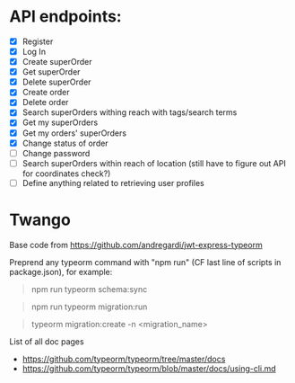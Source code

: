 # API endpoints:

- [x] Register
- [x] Log In
- [x] Create superOrder
- [x] Get superOrder
- [x] Delete superOrder
- [x] Create order
- [x] Delete order
- [x] Search superOrders withing reach with tags/search terms
- [x] Get my superOrders
- [x] Get my orders' superOrders
- [x] Change status of order
- [ ] Change password
- [ ] Search superOrders within reach of location (still have to figure out API for coordinates check?)
- [ ] Define anything related to retrieving user profiles

# Twango

Base code from https://github.com/andregardi/jwt-express-typeorm

Preprend any typeorm command with "npm run" (CF last line of scripts in package.json), for example: 

> npm run typeorm schema:sync

> npm run typeorm migration:run

> typeorm migration:create -n <migration_name> 

List of all doc pages
- https://github.com/typeorm/typeorm/tree/master/docs
- https://github.com/typeorm/typeorm/blob/master/docs/using-cli.md



